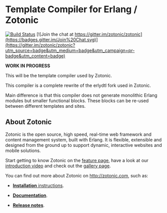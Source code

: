 Template Compiler for Erlang / Zotonic
======================================

[![Build Status](https://travis-ci.org/zotonic/template_compiler.svg?branch=master)](https://travis-ci.org/zotonic/template_compiler)
[![Join the chat at https://gitter.im/zotonic/zotonic](https://badges.gitter.im/Join%20Chat.svg)](https://gitter.im/zotonic/zotonic?utm_source=badge&utm_medium=badge&utm_campaign=pr-badge&utm_content=badge)

**WORK IN PROGRESS**

This will be the template compiler used by Zotonic.

This compiler is a complete rewrite of the erlydtl fork used in Zotonic.

Main difference is that this compiler does not generate monolithic Erlang modules but smaller functional blocks.
These blocks can be re-used between different templates and sites.



About Zotonic
-------------

Zotonic is the open source, high speed, real-time web framework  and content management system, built with Erlang. It is flexible, extensible and designed from the ground up to support dynamic, interactive websites and mobile solutions.

Start getting to know Zotonic on the [feature page](http://zotonic.com/features), have a look at our [introduction video](http://zotonic.com/page/750/video-introduction-to-zotonic) and check out the [gallery page](http://www.zotonic.com/gallery/735/screen-shot-gallery).

You can find out more about Zotonic on http://zotonic.com, such as:

- [**Installation** instructions](http://zotonic.com/install).

- [**Documentation**](http://zotonic.com/docs).

- [**Release notes**](http://zotonic.com/docs/latest/dev/releasenotes/index.html).
